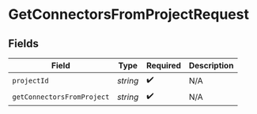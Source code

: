 # GetConnectorsFromProjectRequest


## Fields

| Field                      | Type                       | Required                   | Description                |
| -------------------------- | -------------------------- | -------------------------- | -------------------------- |
| `projectId`                | *string*                   | :heavy_check_mark:         | N/A                        |
| `getConnectorsFromProject` | *string*                   | :heavy_check_mark:         | N/A                        |
